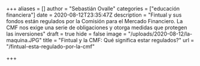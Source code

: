 +++
aliases = []
author = "Sebastián Ovalle"
categories = ["educación financiera"]
date = 2020-08-12T23:35:47Z
description = "Fintual y sus fondos están regulados por la Comisión para el Mercado Financiero. La CMF nos exige una serie de obligaciones y otorga medidas que protegen las inversiones"
draft = true
hide = false
image = "/uploads/2020-08-12/la-maquina.JPG"
title = "Fintual y la CMF: Qué significa estar regulados?"
url = "/fintual-esta-regulado-por-la-cmf"

+++
